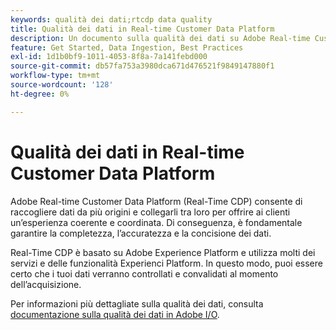 ```yaml
---
keywords: qualità dei dati;rtcdp data quality
title: Qualità dei dati in Real-time Customer Data Platform
description: Un documento sulla qualità dei dati su Adobe Real-time Customer Data Platform
feature: Get Started, Data Ingestion, Best Practices
exl-id: 1d1b0bf9-1011-4053-8f8a-7a141febd000
source-git-commit: db57fa753a3980dca671d476521f9849147880f1
workflow-type: tm+mt
source-wordcount: '128'
ht-degree: 0%

---
```


# Qualità dei dati in Real-time Customer Data Platform

Adobe Real-time Customer Data Platform (Real-Time CDP) consente di raccogliere dati da più origini e collegarli tra loro per offrire ai clienti un’esperienza coerente e coordinata. Di conseguenza, è fondamentale garantire la completezza, l’accuratezza e la concisione dei dati.

Real-Time CDP è basato su Adobe Experience Platform e utilizza molti dei servizi e delle funzionalità Experienci Platform. In questo modo, puoi essere certo che i tuoi dati verranno controllati e convalidati al momento dell’acquisizione.

Per informazioni più dettagliate sulla qualità dei dati, consulta [documentazione sulla qualità dei dati in Adobe I/O](../../ingestion/quality/overview.md).
